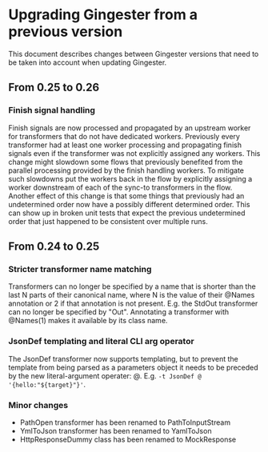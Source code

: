 # Upgrading Gingester from a previous version
This document describes changes between Gingester versions that need to be taken into account when updating Gingester.

## From 0.25 to 0.26

### Finish signal handling
Finish signals are now processed and propagated by an upstream worker for transformers that do not have dedicated workers. Previously every transformer had at least one worker processing and propagating finish signals even if the transformer was not explicitly assigned any workers. This change might slowdown some flows that previously benefited from the parallel processing provided by the finish handling workers. To mitigate such slowdowns put the workers back in the flow by explicitly assigning a worker downstream of each of the sync-to transformers in the flow. Another effect of this change is that some things that previously had an undetermined order now have a possibly different determined order. This can show up in broken unit tests that expect the previous undetermined order that just happened to be consistent over multiple runs.

## From 0.24 to 0.25

### Stricter transformer name matching
Transformers can no longer be specified by a name that is shorter than the last N parts of their canonical name, where N is the value of their @Names annotation or 2 if that annotation is not present. E.g. the StdOut transformer can no longer be specified by "Out". Annotating a transformer with @Names(1) makes it available by its class name.

### JsonDef templating and literal CLI arg operator
The JsonDef transformer now supports templating, but to prevent the template from being parsed as a parameters object it needs to be preceded by the new literal-argument operater: @. E.g. `-t JsonDef @ '{hello:"${target}"}'`.

### Minor changes
- PathOpen transformer has been renamed to PathToInputStream
- YmlToJson transformer has been renamed to YamlToJson
- HttpResponseDummy class has been renamed to MockResponse
